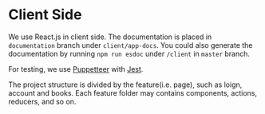 # Client Side

We use React.js in client side.
The documentation is placed in `documentation` branch under `client/app-docs`. You could also generate the documentation by running `npm run esdoc` under `/client` in `master` branch.

For testing, we use [Puppetteer](https://github.com/GoogleChrome/puppeteer/) with [Jest](https://jestjs.io/).

The project structure is divided by the feature(i.e. page), such as loign, account and books.
Each feature folder may contains components, actions, reducers, and so on.
